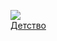 ![](/books/prose_classic/Лев%20Толстой/Детство.jpg)  
[Детство](/books/prose_classic/Лев%20Толстой/Детство)
